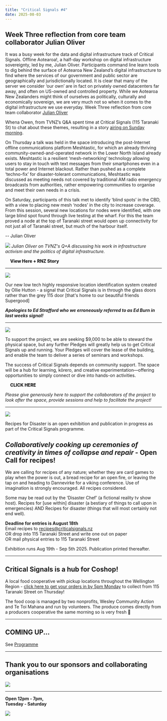 ```yaml
---
title: "Critical Signals #4"
date: 2025-08-03
---
```


## Week Three reflection from core team collaborator Julian Oliver

It was a busy week for the data and digital infrastructure track of Critical
Signals. Offline Aotearoa!, a half-day workshop on digital infrastructure
sovereignty, led by me, Julian Oliver. Participants command line learn tools to
dig behind the surface of Aotearoa New Zealand’s digital infrastructure to find
where the services of our government and public sector are geographically and
jurisdictionally located. It is clear that many of the server we consider ‘our
own’ are in fact on privately owned datacenters far away, and often on US-owned
and controlled property. While we Aotearoa New Zealanders might think of
ourselves as politically, culturally and economically sovereign, we are very
much not so when it comes to the digital infrastructure we use everyday. Week
Three reflection from core team collaborator [Julian Oliver](/collaborators/julian/)
 
Whena Owen, from TVNZ’s Q&A spent time at Critical Signals (115 Taranaki St) to
chat about these themes, resulting in a story [airing on Sunday
morning](https://www.tvnz.co.nz/shows/q-and-a/clips/digital-activists-moving-data-out-of-trump-s-america-q-a-2025).

On Thursday a talk was held in the space introducing the post-Internet offline
communications platform Meshtastic, for which an already thriving
community-owned-and-operated network in the Lower North Island already exists.
Meshtastic is a resilient ‘mesh-networking’ technology allowing users to stay
in touch with text messages from their smartphones even in a total power and
Internet blackout. Rather than pushed as a complete ‘techno-fix’ for
disaster-tolerant communications, Meshtastic was discussed as meeting needs not
covered by traditional AM radio emergency broadcasts from authorities, rather
empowering communities to organise and meet their own needs in a crisis.
 
On Saturday, participants of this talk met to identify ‘blind spots’ in the
CBD, with a view to placing new mesh ‘nodes’ in the city to increase coverage.
From this session, several new locations for nodes were identified, with one
large blind spot found through live testing at the wharf. For this the team
proved a node at the top of Taranaki street would open up connectivity for not
just all of Taranaki street, but much of the harbour itself.

-- Julian Oliver

![](./julian.png)
_Julian Oliver on TVNZ's Q+A discussing his work in infrastructure activism and the politics of digital infrastructure._

<a class='newsletter-button'
  href='https://www.1news.co.nz/2025/08/03/why-this-kiwi-good-hacker-is-keeping-data-out-of-us-hands/'>
  View Here + RNZ Story
</a>

---

![](./street.jpg)

Our new low tech highly responsive location identification system created by
Ollie Hutton - a signal that Critical Signals is in through the glass doors
rather than the grey 115 door [that's home to our beautiful friends Supergood]
 

_**Apologies to Ed Strafford who we erroneously referred to as Ed Burn in last
weeks signal!**_

---

![](./pledgeme.png)

To support the project, we are seeking $9,000 to be able to steward the
physical space, but any further Pledges will greatly help us to get Critical
Signals up and running. Your Pledges will cover the lease of the building, and
enable the team to deliver a series of seminars and workshops.
 
The success of Critical Signals depends on community support. The space will be
a hub for learning, kōrero, and creative experimentation—offering opportunities
to simply connect or dive into hands-on activities. 
 

<a class='newsletter-button'
  href='https://www.pledgeme.co.nz/projects/8444-help-critical-signals-to-sustain-and-expand'>
  CLICK HERE
</a>

 
_Please give generously here to support the collaborators of the project to look after the space, provide sessions and help to facilitate the project!_

---

![](./mouthful.png)

Recipes for Disaster is an open exhibition and publication in progress as part
of the Critical Signals programme. 
 
## _Collaboratively cooking up ceremonies of creativity in times of collapse and repair_ - Open Call for recipes!
 
We are calling for recipes of any nature; whether they are card games to play
when the power is out, a bread recipe for an open fire, or leaving the tap on
and heading to Dannevirke for a viking conference. Use of imagination is
strongly encouraged. All recipes considered. 
 
Some may be read out by the ‘Disaster Chef’ (a fictional reality tv show host).
Recipes for [use within] disaster (a bestiary of things to call upon in
emergencies) AND Recipes for disaster (things that will most certainly not end
well).
 
**Deadline for entries is August 18th** <br />
Email recipes to recipes@criticalsignals.nz  <br />
OR drop into 115 Taranaki Street and write one out on paper <br />
OR mail physical entries to 115 Taranaki Street
 
Exhibition runs Aug 19th - Sep 5th 2025. Publication printed thereafter.


---

## Critical Signals is a hub for Coshop! 

A local food cooperative with pickup locations throughout the Wellington
Region - [click here to get your orders in by 5pm Monday](https://coshop.nz/nz)
to collect from 115 Taranaki Street on Thursday!

The food coop is managed by two nonprofits, Wesley Community Action and Te Toi
Mahana and run by volunteers. The produce comes directly from a producers
cooperative the same morning so is very fresh 🥬

---

## COMING UP...

See [Programme](/calendar/)


---

## Thank you to our sponsors and collaborating organisations

![](./partners.png)


---

**Open 12pm - 7pm,**<br />
**Tuesday - Saturday**

![](./footer.jpg)




<style>
.newsletter-button {
  font-weight: 800;
  text-decoration: none;
  background: var(--critical-highlight);
  padding: 0.5rem 1rem;
}

hr {
  color: var(--critical-highlight);
}

img.rounded-md {
  border-radius: 0;
}
</style>
